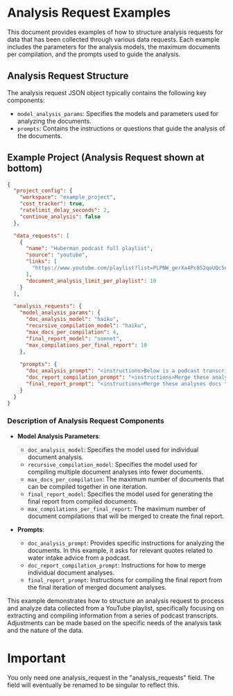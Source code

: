 # Analysis Request Examples

This document provides examples of how to structure analysis requests for data that has been collected through various data requests. Each example includes the parameters for the analysis models, the maximum documents per compilation, and the prompts used to guide the analysis.

## Analysis Request Structure

The analysis request JSON object typically contains the following key components:

- `model_analysis_params`: Specifies the models and parameters used for analyzing the documents.
- `prompts`: Contains the instructions or questions that guide the analysis of the documents.

## Example Project (Analysis Request shown at bottom)

```json
{
  "project_config": {
    "workspace": "example_project",
    "cost_tracker": true,
    "ratelimit_delay_seconds": 2,
    "continue_analysis": false
  },

  "data_requests": [
    {
      "name": "Huberman podcast full playlist",
      "source": "youtube",
      "links": [
        "https://www.youtube.com/playlist?list=PLPNW_gerXa4Pc8S2qoUQc5e8Ir97RLuVW"
      ],
      "document_analysis_limit_per_playlist": 10
    }
  ],

  "analysis_requests": {
    "model_analysis_params": {
      "doc_analysis_model": "haiku",
      "recursive_compilation_model": "haiku",
      "max_docs_per_compilation": 4,
      "final_report_model": "sonnet",
      "max_compilations_per_final_report": 10
    },
    
    "prompts": {
      "doc_analysis_prompt": "<instructions>Below is a podcast transcript from Andrew Huberman's podcast. Write down relevant quotes from the transcript related to advice on water intake throughout the day.</instructions>",
      "doc_report_compilation_prompt": "<instructions>Merge these analyses docs together, keeping as many detailed points of information as possible.</instructions>",
      "final_report_prompt": "<instructions>Merge these analyses docs together, keeping as many detailed points of information as possible.</instructions>"
    }
  }
}
```

### Description of Analysis Request Components

- **Model Analysis Parameters**:
  - `doc_analysis_model`: Specifies the model used for individual document analysis.
  - `recursive_compilation_model`: Specifies the model used for compiling multiple document analyses into fewer documents.
  - `max_docs_per_compilation`: The maximum number of documents that can be compiled together in one iteration.
  - `final_report_model`: Specifies the model used for generating the final report from compiled documents.
  - `max_compilations_per_final_report`: The maximum number of document compilations that will be merged to create the final report.

- **Prompts**:
  - `doc_analysis_prompt`: Provides specific instructions for analyzing the documents. In this example, it asks for relevant quotes related to water intake advice from a podcast.
  - `doc_report_compilation_prompt`: Instructions for how to merge individual document analyses.
  - `final_report_prompt`: Instructions for compiling the final report from the final iteration of merged document analyses.

This example demonstrates how to structure an analysis request to process and analyze data collected from a YouTube playlist, specifically focusing on extracting and compiling information from a series of podcast transcripts. Adjustments can be made based on the specific needs of the analysis task and the nature of the data.

# Important

You only need one analysis_request in the "analysis_requests" field. The field will eventually be renamed to be singular to reflect this.